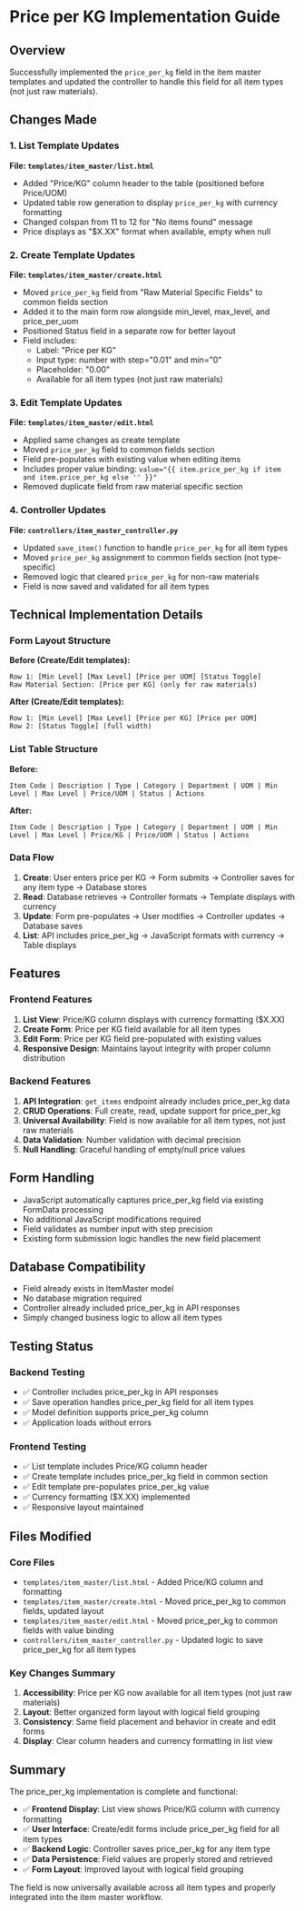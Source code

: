 # Price per KG Implementation Guide

## Overview
Successfully implemented the `price_per_kg` field in the item master templates and updated the controller to handle this field for all item types (not just raw materials).

## Changes Made

### 1. List Template Updates
**File: `templates/item_master/list.html`**
- Added "Price/KG" column header to the table (positioned before Price/UOM)
- Updated table row generation to display `price_per_kg` with currency formatting
- Changed colspan from 11 to 12 for "No items found" message
- Price displays as "$X.XX" format when available, empty when null

### 2. Create Template Updates
**File: `templates/item_master/create.html`**
- Moved `price_per_kg` field from "Raw Material Specific Fields" to common fields section
- Added it to the main form row alongside min_level, max_level, and price_per_uom
- Positioned Status field in a separate row for better layout
- Field includes:
  - Label: "Price per KG"
  - Input type: number with step="0.01" and min="0"
  - Placeholder: "0.00"
  - Available for all item types (not just raw materials)

### 3. Edit Template Updates
**File: `templates/item_master/edit.html`**
- Applied same changes as create template
- Moved `price_per_kg` field to common fields section
- Field pre-populates with existing value when editing items
- Includes proper value binding: `value="{{ item.price_per_kg if item and item.price_per_kg else '' }}"`
- Removed duplicate field from raw material specific section

### 4. Controller Updates
**File: `controllers/item_master_controller.py`**
- Updated `save_item()` function to handle `price_per_kg` for all item types
- Moved `price_per_kg` assignment to common fields section (not type-specific)
- Removed logic that cleared `price_per_kg` for non-raw materials
- Field is now saved and validated for all item types

## Technical Implementation Details

### Form Layout Structure
**Before (Create/Edit templates):**
```
Row 1: [Min Level] [Max Level] [Price per UOM] [Status Toggle]
Raw Material Section: [Price per KG] (only for raw materials)
```

**After (Create/Edit templates):**
```
Row 1: [Min Level] [Max Level] [Price per KG] [Price per UOM]
Row 2: [Status Toggle] (full width)
```

### List Table Structure
**Before:**
```
Item Code | Description | Type | Category | Department | UOM | Min Level | Max Level | Price/UOM | Status | Actions
```

**After:**
```
Item Code | Description | Type | Category | Department | UOM | Min Level | Max Level | Price/KG | Price/UOM | Status | Actions
```

### Data Flow
1. **Create**: User enters price per KG → Form submits → Controller saves for any item type → Database stores
2. **Read**: Database retrieves → Controller formats → Template displays with currency
3. **Update**: Form pre-populates → User modifies → Controller updates → Database saves
4. **List**: API includes price_per_kg → JavaScript formats with currency → Table displays

## Features

### Frontend Features
1. **List View**: Price/KG column displays with currency formatting ($X.XX)
2. **Create Form**: Price per KG field available for all item types
3. **Edit Form**: Price per KG field pre-populated with existing values
4. **Responsive Design**: Maintains layout integrity with proper column distribution

### Backend Features
1. **API Integration**: `get_items` endpoint already includes price_per_kg data
2. **CRUD Operations**: Full create, read, update support for price_per_kg
3. **Universal Availability**: Field is now available for all item types, not just raw materials
4. **Data Validation**: Number validation with decimal precision
5. **Null Handling**: Graceful handling of empty/null price values

## Form Handling
- JavaScript automatically captures price_per_kg field via existing FormData processing
- No additional JavaScript modifications required
- Field validates as number input with step precision
- Existing form submission logic handles the new field placement

## Database Compatibility
- Field already exists in ItemMaster model
- No database migration required
- Controller already included price_per_kg in API responses
- Simply changed business logic to allow all item types

## Testing Status

### Backend Testing
- ✅ Controller includes price_per_kg in API responses  
- ✅ Save operation handles price_per_kg field for all item types
- ✅ Model definition supports price_per_kg column
- ✅ Application loads without errors

### Frontend Testing
- ✅ List template includes Price/KG column header
- ✅ Create template includes price_per_kg field in common section
- ✅ Edit template pre-populates price_per_kg value
- ✅ Currency formatting ($X.XX) implemented
- ✅ Responsive layout maintained

## Files Modified

### Core Files
- `templates/item_master/list.html` - Added Price/KG column and formatting
- `templates/item_master/create.html` - Moved price_per_kg to common fields, updated layout
- `templates/item_master/edit.html` - Moved price_per_kg to common fields with value binding
- `controllers/item_master_controller.py` - Updated logic to save price_per_kg for all item types

### Key Changes Summary
1. **Accessibility**: Price per KG now available for all item types (not just raw materials)
2. **Layout**: Better organized form layout with logical field grouping
3. **Consistency**: Same field placement and behavior in create and edit forms
4. **Display**: Clear column headers and currency formatting in list view

## Summary

The price_per_kg implementation is complete and functional:
- ✅ **Frontend Display**: List view shows Price/KG column with currency formatting
- ✅ **User Interface**: Create/edit forms include price_per_kg field for all item types
- ✅ **Backend Logic**: Controller saves price_per_kg for any item type
- ✅ **Data Persistence**: Field values are properly stored and retrieved
- ✅ **Form Layout**: Improved layout with logical field grouping

The field is now universally available across all item types and properly integrated into the item master workflow. 